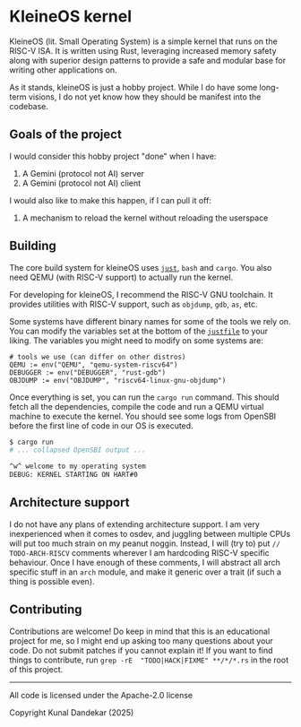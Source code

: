 # KleineOS kernel

KleineOS (lit. Small Operating System) is a simple kernel that runs on the RISC-V ISA. It is written using Rust, leveraging increased memory safety along with superior design patterns to provide a safe and modular base for writing other applications on.

As it stands, kleineOS is just a hobby project. While I do have some long-term visions, I do not yet know how they should be manifest into the codebase.

## Goals of the project

I would consider this hobby project "done" when I have:
1. A Gemini (protocol not AI) server
2. A Gemini (protocol not AI) client

I would also like to make this happen, if I can pull it off:
1. A mechanism to reload the kernel without reloading the userspace

## Building

The core build system for kleineOS uses [`just`](https://github.com/casey/just), `bash` and `cargo`. You also need QEMU (with RISC-V support) to actually run the kernel.

For developing for kleineOS, I recommend the RISC-V GNU toolchain. It provides utilities with RISC-V support, such as `objdump`, `gdb`, `as`, etc.

Some systems have different binary names for some of the tools we rely on. You can modify the variables set at the bottom of the [`justfile`](./justfile) to your liking. The variables you might need to modify on some systems are:
```just
# tools we use (can differ on other distros)
QEMU := env("QEMU", "qemu-system-riscv64")
DEBUGGER := env("DEBUGGER", "rust-gdb")
OBJDUMP := env("OBJDUMP", "riscv64-linux-gnu-objdump")
```

Once everything is set, you can run the `cargo run` command. This should fetch all the dependencies, compile the code and run a QEMU virtual machine to execute the kernel. You should see some logs from OpenSBI before the first line of code in our OS is executed.

```sh
$ cargo run
# ... collapsed OpenSBI output ...

^w^ welcome to my operating system
DEBUG: KERNEL STARTING ON HART#0
```

## Architecture support

I do not have any plans of extending architecture support. I am very inexperienced when it comes to osdev, and juggling between multiple CPUs will put too much strain on my peanut noggin. Instead, I will (try to) put `// TODO-ARCH-RISCV` comments wherever I am hardcoding RISC-V specific behaviour. Once I have enough of these comments, I will abstract all arch specific stuff in an `arch` module, and make it generic over a trait (if such a thing is possible even).

## Contributing

Contributions are welcome! Do keep in mind that this is an educational project for me, so I might end up asking too many questions about your code. Do not submit patches if you cannot explain it! If you want to find things to contribute, run `grep -rE  "TODO|HACK|FIXME" **/*/*.rs` in the root of this project.

---

All code is licensed under the Apache-2.0 license

Copyright Kunal Dandekar (2025)

